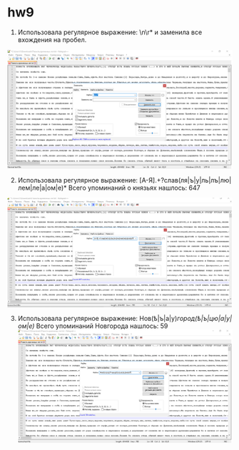 # hw9
1. Использовала регулярное выражение: \n\r* и заменила все вхождения на пробел.

![](https://raw.githubusercontent.com/annapivovarova/hw9/master/%D0%BB%D0%B5%D1%82%D0%BE%D0%BF%D0%B8%D1%81%D1%8C1%20%D0%BF%D1%80%D0%BE%D0%B1%D0%B5%D0%BB%D1%8B.png)

2. Использовала регулярное выражение: [А-Я].+?слав(ля|ъ|у|ль|лъ|лю|лем|ле|а|ом|е)* Всего упоминаний о князьях нашлось: 647

![](https://raw.githubusercontent.com/annapivovarova/hw9/master/%D0%BB%D0%B5%D1%82%D0%BE%D0%BF%D0%B8%D1%81%D1%8C2%20%D1%81%D0%BB%D0%B0%D0%B2.png)

3. Использовала регулярное выражение: Нов(ѣ|ъ|а|у)*город(ѣ|ъ|цю|а|у|ом|е)* Всего упоминаний Новгорода нашлось: 59
![](https://raw.githubusercontent.com/annapivovarova/hw9/master/%D0%BB%D0%B5%D1%82%D0%BE%D0%BF%D0%B8%D1%81%D1%8C3%20%D0%BD%D0%BE%D0%B2%D0%B3%D0%BE%D1%80%D0%BE%D0%B4.png)
